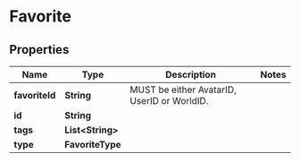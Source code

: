 

# Favorite


## Properties

Name | Type | Description | Notes
------------ | ------------- | ------------- | -------------
**favoriteId** | **String** | MUST be either AvatarID, UserID or WorldID. | 
**id** | **String** |  | 
**tags** | **List&lt;String&gt;** |  | 
**type** | **FavoriteType** |  | 



